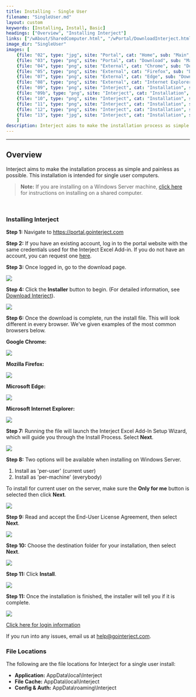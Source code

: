 ```yaml
---
title: Installing - Single User
filename: "SingleUser.md"
layout: custom
keywords: [Installing, Install, Basic]
headings: ["Overview", "Installing Interject"]
links: ["/wAbout/SharedComputer.html", "/wPortal/DownloadInterject.html", "https://portal.gointerject.com/login.html", "/wPortal/DownloadInterject.html", "https://portal.gointerject.com/invite.html?mode=create", "/wAbout/Logging-In.html#before-using-interject-heres-how-to-login", "mailto:help@gointerject.com"]
image_dir: "SingleUser"
images: [
    {file: "02", type: "jpg", site: "Portal", cat: "Home", sub: "Main", report: "", ribbon: "", config: ""}, 
    {file: "03", type: "png", site: "Portal", cat: "Download", sub: "Main", report: "", ribbon: "", config: ""}, 
    {file: "04", type: "png", site: "External", cat: "Chrome", sub: "Download", report: "", ribbon: "", config: ""}, 
    {file: "05", type: "png", site: "External", cat: "Firefox", sub: "Download", report: "", ribbon: "", config: ""}, 
    {file: "07", type: "png", site: "External", cat: "Edge", sub: "Download", report: "", ribbon: "", config: ""}, 
    {file: "08", type: "png", site: "External", cat: "Internet Explorer", sub: "Download", report: "", ribbon: "", config: ""}, 
    {file: "09", type: "png", site: "Interject", cat: "Installation", sub: "Setup Wizard", report: "", ribbon: "", config: ""}, 
    {file: "09b", type: "png", site: "Interject", cat: "Installation", sub: "Installation Type", report: "", ribbon: "", config: ""}, 
    {file: "10", type: "png", site: "Interject", cat: "Installation", sub: "End-User License Agreement", report: "", ribbon: "", config: ""}, 
    {file: "11", type: "png", site: "Interject", cat: "Installation", sub: "Select Installation Folder", report: "", ribbon: "", config: ""}, 
    {file: "12", type: "png", site: "Interject", cat: "Installation", sub: "Ready to Install", report: "", ribbon: "", config: ""}, 
    {file: "13", type: "jpg", site: "Interject", cat: "Installation", sub: "Completed Install", report: "", ribbon: "", config: ""}
    ]
description: Interject aims to make the installation process as simple and painless as possible. This installation is intended for single user computers.
---
```

* * *

## Overview

Interject aims to make the installation process as simple and painless as possible. This installation is intended for single user computers.

<blockquote class=highlight_note>
<b>Note:</b> If you are installing on a Windows Server machine, <a href="https://docs.gointerject.com/wAbout/SharedComputer.html">click here</a> for instructions on installing on a shared computer.
</blockquote>
<br>

### Installing Interject

**Step 1:** Navigate to <a target="blank" href="https://portal.gointerject.com/login.html">https://portal.gointerject.com</a>

**Step 2:** If you have an existing account, log in to the portal website with the same credentials used for the Interject Excel Add-in. If you do not have an account, you can request one [here](https://portal.gointerject.com/invite.html?mode=create).

**Step 3:** Once logged in, go to the download page.

![](/images/SingleUser/02.jpg)
<br>

**Step 4:** Click the **Installer** button to begin. (For detailed information, see [Download Interject](/wPortal/DownloadInterject.html)).

![](/images/SingleUser/03.png)
<br>

**Step 6:** Once the download is complete, run the install file. This will look different in every browser. We've given examples of the most common browsers below.

**Google Chrome:**

![](/images/SingleUser/04.png)
<br>

**Mozilla Firefox:**

![](/images/SingleUser/05.png)
<br>

**Microsoft Edge:**

![](/images/SingleUser/07.png)
<br>

**Microsoft Internet Explorer:**

![](/images/SingleUser/08.png)
<br>

**Step 7:** Running the file will launch the Interject Excel Add-In Setup Wizard, which will guide you through the Install Process. Select **Next**.

![](/images/SingleUser/09.png)
<br>

**Step 8:** Two options will be available when installing on Windows Server.

1. Install as 'per-user' (current user)
2. Install as 'per-machine' (everybody)

To install for current user on the server, make sure the **Only for me** button is selected then click **Next**.

![](/images/SingleUser/09b.png)
<br>

**Step 9:** Read and accept the End-User License Agreement, then select **Next**.

![](/images/SingleUser/10.png)
<br>

**Step 10:** Choose the destination folder for your installation, then select **Next**.

![](/images/SingleUser/11.png)
<br>

**Step 11:** Click **Install**.

![](/images/SingleUser/12.png)
<br>

**Step 11:** Once the installation is finished, the installer will tell you if it is complete.

![](/images/SingleUser/13.png)

[Click here for login information](/wAbout/Logging-In.html)

If you run into any issues, email us at [help@gointerject.com](mailto:help@gointerject.com).

### File Locations

The following are the file locations for Interject for a single user install:

- **Application:** AppData\local\Interject
- **File Cache:** AppData\local\Interject
- **Config & Auth:** AppData\roaming\Interject

